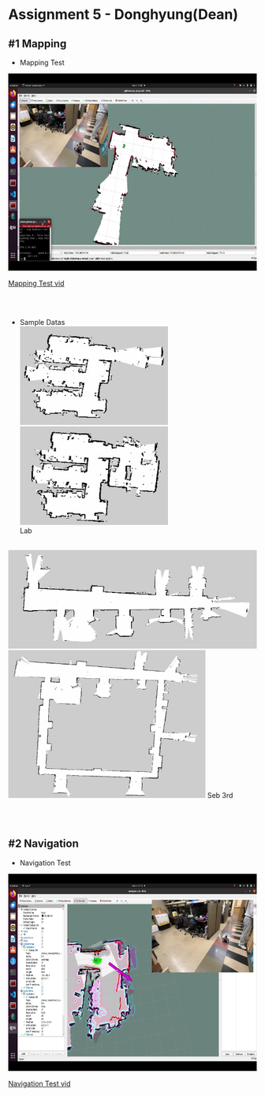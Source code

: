 # Assignment 5 - Donghyung(Dean)

## #1 Mapping

* Mapping Test  
<img src="./images/mapping.png" width="700" height="400"/>

[Mapping Test vid](https://youtu.be/trhHgOyOMUs)

<br/><br/>

* Sample Datas  
<img src="./images/1.jpg" width="300" height="200"/><img src="./images/2.jpg" width="300" height="200"/>  
Lab

<br/>

<img src="./images/3.jpg" width="600" height="200"/>  
<img src="./images/4.jpg" width="400" height="300"/>  
Seb 3rd

<br/>

<br/><br/>

## #2 Navigation

* Navigation Test  
<img src="./images/navigation.png" width="700" height="400"/>

[Navigation Test vid](https://youtu.be/-R1TFmbU0J0)



